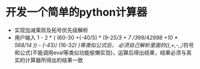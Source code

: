 # 开发一个简单的python计算器

- 实现加减乘除及拓号优先级解析
- 用户输入 1 - 2 * ( (60-30 +(-40/5) * (9-2*5/3 + 7 /3*99/4*2998 +10 * 568/14 )) - (-4*3)/ (16-3*2) )等类似公式后，
必须自己解析里面的(),+,-,*,/符号和公式(不能调用eval等类似功能偷懒实现)，运算后得出结果，结果必须与真实的计算器所得出的结果一致
